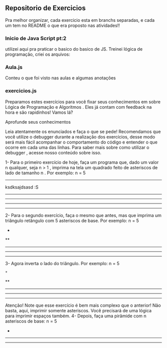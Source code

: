## Repositorio de Exercicios
Pra melhor organizar, cada exercicio esta em branchs separadas, e cada um tem no README o que era proposto nas atividades!!
### Inicio de Java Script pt:2

utilizei aqui pra praticar o basico do basico de JS.
Treinei lógica de programação, criei os arquivos:

### Aula.js

Conteu o que foi visto nas aulas e algumas anotações

### exercicios.js

Preparamos estes exercícios para você fixar seus conhecimentos em sobre Lógica de Programação e Algoritmos . Eles já contam com feedback na hora e são rapidinhos! Vamos lá?

Aprofunde seus conhecimentos

Leia atentamente os enunciados e faça o que se pede!
Recomendamos que você utilize o debugger durante a realização dos exercícios, desse modo será mais fácil acompanhar o comportamento do código e entender o que ocorre em cada uma das linhas. Para saber mais sobre como utilizar o debugger , acesse nosso conteúdo sobre isso.

1- Para o primeiro exercício de hoje, faça um programa que, dado um valor n qualquer, seja n > 1 , imprima na tela um quadrado feito de asteriscos de lado de tamanho n . Por exemplo:
n = 5

*****
ksdksajdsasd :S
*****
*****
*****
*****

2- Para o segundo exercício, faça o mesmo que antes, mas que imprima um triângulo retângulo com 5 asteriscos de base. Por exemplo:
n = 5

*
**
***
****
*****

3- Agora inverta o lado do triângulo. Por exemplo:
n = 5

    *
   **
  ***
 ****
*****

Atenção! Note que esse exercício é bem mais complexo que o anterior! Não basta, aqui, imprimir somente asteriscos. Você precisará de uma lógica para imprimir espaços também.
4- Depois, faça uma pirâmide com n asteriscos de base:
n = 5

  *
 ***
*****
